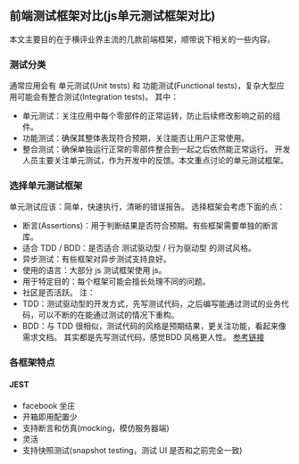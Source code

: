 ## 前端测试框架对比(js单元测试框架对比)
本文主要目的在于横评业界主流的几款前端框架，顺带说下相关的一些内容。  
### 测试分类
通常应用会有 单元测试(Unit tests) 和 功能测试(Functional tests)，复杂大型应用可能会有整合测试(Integration tests)。
其中：
- 单元测试：关注应用中每个零部件的正常运转，防止后续修改影响之前的组件。
- 功能测试：确保其整体表现符合预期，关注能否让用户正常使用。
- 整合测试：确保单独运行正常的零部件整合到一起之后依然能正常运行。
开发人员主要关注单元测试，作为开发中的反馈。本文重点讨论的单元测试框架。
### 选择单元测试框架
单元测试应该：简单，快速执行，清晰的错误报告。
选择框架会考虑下面的点：
- 断言(Assertions)：用于判断结果是否符合预期。有些框架需要单独的断言库。
- 适合 TDD / BDD：是否适合 测试驱动型 / 行为驱动型 的测试风格。
- 异步测试：有些框架对异步测试支持良好。
- 使用的语言：大部分 js 测试框架使用 js。
- 用于特定目的：每个框架可能会擅长处理不同的问题。
- 社区是否活跃。
注：
- TDD：测试驱动型的开发方式，先写测试代码，之后编写能通过测试的业务代码，可以不断的在能通过测试的情况下重构。
- BDD：与 TDD 很相似，测试代码的风格是预期结果，更关注功能，看起来像需求文档。
其实都是先写测试代码，感觉BDD 风格更人性。
[参考链接](https://joshldavis.com/2013/05/27/difference-between-tdd-and-bdd/)
### 各框架特点
#### JEST
- facebook 坐庄
- 开箱即用配置少
- 支持断言和仿真(mocking，模仿服务器端)
- 灵活
- 支持快照测试(snapshot testing，测试 UI 是否和之前完全一致)
